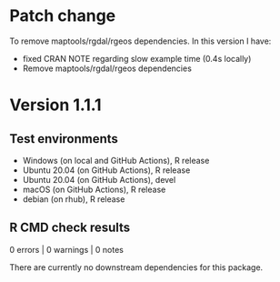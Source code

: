 # Patch change
To remove maptools/rgdal/rgeos dependencies. In this version I have:

* fixed CRAN NOTE regarding slow example time (0.4s locally)
* Remove maptools/rgdal/rgeos dependencies 

# Version 1.1.1

## Test environments
* Windows (on local and GitHub Actions), R release
* Ubuntu 20.04 (on GitHub Actions), R release
* Ubuntu 20.04 (on GitHub Actions), devel
* macOS (on GitHub Actions), R release
* debian (on rhub), R release

## R CMD check results

0 errors | 0 warnings | 0 notes

There are currently no downstream dependencies for this package.